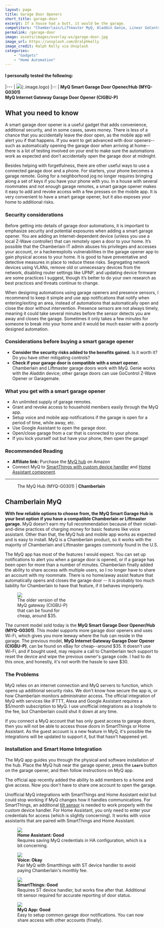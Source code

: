 ```yaml
---
layout: page
title: Garage Door Openers
short_title: garage-door
excerpt: If a house had a butt, it would be the garage.
competitors: "Chamberlain/Liftmaster MyQ, Aladdin Genie, Linear GoControl, Gogogate, Garagemate"
permalink: /garage-door
image: assets/images/overlay-ws/garage-door.jpg
image_url: https://unsplash.com/@ralphkelly
image_credit: Ralph Kelly via Unsplash
categories: 
    - "Gadgets"
    - "Home Automation"
---
```


<!--more-->

#### I personally tested the following:

|---
| ![](assets\images\logo\chamberlain.png){:.image.logo}
|:-:
| **MyQ Smart Garage Door Opener/Hub (MYQ-G0301)**<br>**MyQ Internet Gateway Garage Door Opener (CIGBU-P)**


## What you need to know

A smart garage door opener is a useful gadget that adds convenience, additional security, and in some cases, saves money. There is less of a chance that you accidentally leave the door open, as the mobile app will alert you if that happens. If you want to get advanced with door openers--such as automatically opening the garage door when arriving at home--there is a lot of testing involved on your end to make sure the automations work as expected and don’t accidentally open the garage door at midnight.

Besides helping with forgetfulness, there are other useful ways to use a connected garage door and a phone. For starters, your phone becomes a garage remote. Going for a neighborhood jog no longer requires bringing along a set of keys if you have your phone with you. In a house with several roommates and not enough garage remotes, a smart garage opener makes it easy to add and revoke access with a few presses on the mobile app. It is very convenient to have a smart garage opener, but it also exposes your home to additional risks.

### Security considerations

Before getting into details of garage door automations, it is important to emphasize security and potential exposures when adding a smart garage opener. You are adding an Internet-dependent device (unless you use a local Z-Wave controller) that can remotely open a door to your home. It’s possible that the Chamberlain IT admin abuses his privileges and accesses your account, or a hackerexploits vulnerabilities in the garage opener app to gain physical access to your home.  It is good to have preventative and detective measures in place to reduce these risks. Segregating network devices using VLANs, remove old or unnecessary devices from the network, disabling router settings like UPNP, and updating device firmware are some practices I suggest, though it’s better to do your own research as best practices and threats continue to change.

When designing automations using garage openers and presence sensors, I recommend to keep it simple and use app notifications that notify when entering/exiting an area, instead of automations that automatically open and close the door without intervention. Presence sensors are not always timely, meaning it could take several minutes before the sensor detects you are away and closes the garage. Sometimes it only takes a few minutes for someone to break into your home and it would be much easier with a poorly designed automation.

### Considerations before buying a smart garage opener

<ul class="alt">
  <li><strong>Consider the security risks added to the benefits gained.</strong> Is it worth it? Do you have other mitigating controls?</li>
  <li><strong>Check if your garage door is compatible with a smart opener.</strong> Chamberlain and Liftmaster garage doors work with MyQ. Genie works with the Aladdin device; other garage doors can use GoControl Z-Wave Opener or Garagemate.</li>
</ul>

### What you get with a smart garage opener

<ul class="alt">
  <li>An unlimited supply of garage remotes.</li>
  <li>Grant and revoke access to household members easily through the MyQ app.</li>
  <li>Setup voice and mobile app notifications if the garage is open for a period of time, while away, etc.</li>
  <li>Use Google Assistant to open the garage door.</li>
  <li>Open/close garage from a car that is connected to your phone.</li>
  <li>If you lock yourself out but have your phone, then open the garage!</li>
</ul>

### Recommended Reading
<ul class="alt">
  <li><strong>Affiliate link:</strong> Purchase the <a href="https://amzn.to/2Uxu8qH">MyQ hub</a> on Amazon</li>
  <li> Connect MyQ to <a href="https://community.smartthings.com/t/release-myq-lite-door-and-lamp-control-for-liftmaster-chamberlain/49150">SmartThings with custom device handler</a> and <a href="https://www.home-assistant.io/components/myq/">Home Assistant component</a>.</li>
</ul>

<!-- Product Review section -->
<hr class="major" />

<figure class="align-left">
  <img src="assets\images\product-photo\myq.jpg" alt=""/>
  <figcaption>
    The MyQ Hub (MYQ-G0301) |  <strong>Chamberlain</strong>
  </figcaption>
</figure>

## Chamberlain MyQ

**With few reliable options to choose from, the MyQ Smart Garage Hub is your best option if you have a compatible Chamberlain or Liftmaster garage.**  MyQ doesn’t earn my full recommendation because of their nickel-and-dime practices of charging money for basic features like voice assistant. Other than that, the MyQ hub and mobile app works as expected and is easy to install. MyQ is a Chamberlain product, so it works with the majority of Chamberlain and Liftmaster garages commonly found in the U.S.

The MyQ app has most of the features I would expect. You can set up notifications to alert you when a garage door is opened, or if a garage has been open for more than a number of minutes. Chamberlain finally added the ability to share access with multiple users, so I no longer have to share an account with my roommate. There is no home/away assist feature that automatically opens and closes the garage door -- it is probably too much liability for Chamberlain to have that feature, if it behaves improperly. 

<figure class="align-center" style="width:35%;" >
 <img src="assets\images\product-photo\myq.png"  />
 <figcaption>
The older version of the MyQ gateway (CIGBU-P) that can be found for cheap, around $35.
 </figcaption>
</figure>

The current model sold today is the **MyQ Smart Garage Door Opener/Hub (MYQ-G0301)**. This model supports more garage door openers and uses Wi-Fi, which gives you more leeway where the hub can reside in the garage. The previous model, **MyQ Internet Gateway Garage Door Opener (CIGBU-P)**, can be found on eBay for cheap--around $35. It doesn't use Wi-Fi, and if bought used, may require a call to Chamberlain tech support to reset the device and wipe the previous owner's garage code. I had to do this once, and honestly, it's not worth the hassle to save $30.


### The Problems

MyQ relies on an internet connection and MyQ servers to function, which opens up additional security risks. We don't know how secure the app is, or how Chamberlain monitors administrator access. The official integration of MyQ with services like IFTTT, Alexa and Google Assistant requires a $5/month subscription to MyQ. I use unofficial integrations as a loophole to the fee, but Chamberlain could shut it down at any time.

If you connect a MyQ account that has only guest access to garage doors, then you will not be able to access those doors in SmartThings or Home Assistant. As the guest account is a new feature in MyQ, it's possible the integrations will be updated to support it, but that hasn't happened yet.

### Installation and Smart Home Integration

The MyQ app guides you through the physical and software installation of the hub.  Place the MyQ hub near the garage opener, press the **``Learn``** button on the garage opener, and then follow instructions on MyQ app.

The official app recently added the ability to add members to a home and give access. Now you don't have to share one account to open the garage.

Unofficial MyQ integrations with SmartThings and Home Assistant exist but could stop working if MyQ changes how it handles communications. For SmartThings, an additional [tilt sensor](tilt-sensor) is needed to work properly with the custom device handler. For Home Assistant, you only need to enter your credentials for access (which is slightly concerning).  It works with voice assistants that are paired with SmartThings and Home Assistant. 


<div class="row">
	<!-- Break -->
	<div class="6u 12u$(medium)">
	  <figure class="fourthtest">
        <img src="assets/images/integrations/myq-ha.png" />
        <figcaption>
          <strong>Home Assistant: Good</strong><br>Requires saving MyQ credentials in HA configuration, which is a bit concerning. 
        </figcaption>
      </figure>
	</div>
	<div class="6u 12u$(medium)">
      <figure class="fourthtest">
       <img src="assets/images/integrations/google-home.png" />
       <figcaption>
         <strong>Voice: Okay</strong><br>Pair MyQ with Smartthings with ST device handler to avoid paying Chamberlain's monthly fee.
       </figcaption>
      </figure>
	</div>
</div>

<div class="row">
	<!-- Break -->
	<div class="6u 12u$(medium)">
      <figure class="fourthtest">
      <img src="assets/images/integrations/myq-st.png" />
      <figcaption>
      <strong>SmartThings: Good</strong><br>Requires ST device handler, but works fine after that. Additional tilt sensor required for accurate reporting of door status.
      </figcaption>
      </figure>
	</div>
	<div class="6u 12u$(medium)">
      <figure class="fourthtest">
       <img src="assets/images/integrations/myq-app.png" />
       <figcaption>
         <strong>MyQ App: Good</strong><br>Easy to setup common garage door notifications. You can now share access with other accounts (finally).
       </figcaption>
      </figure>
	</div>
</div>